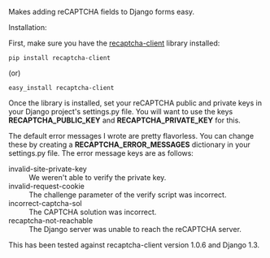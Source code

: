 Makes adding reCAPTCHA fields to Django forms easy.

Installation:

First, make sure you have the [recaptcha-client](http://pypi.python.org/pypi/recaptcha-client) library installed:

    pip install recaptcha-client

(or)

    easy_install recaptcha-client


Once the library is installed, set your reCAPTCHA public and private keys in your Django project's settings.py file.  You will want to use the keys **RECAPTCHA_PUBLIC_KEY** and **RECAPTCHA_PRIVATE_KEY** for this.

The default error messages I wrote are pretty flavorless.  You can change these by creating a **RECAPTCHA_ERROR_MESSAGES** dictionary in your settings.py file.  The error message keys are as follows:

<dl>
  <dt>invalid-site-private-key</dt>
  <dd>We weren't able to verify the private key.</dd>
  <dt>invalid-request-cookie</dt>
  <dd>The challenge parameter of the verify script was incorrect.</dd>
  <dt>incorrect-captcha-sol</dt>
  <dd>The CAPTCHA solution was incorrect.</dd>
  <dt>recaptcha-not-reachable</dt>
  <dd>The Django server was unable to reach the reCAPTCHA server.</dd>
</dl>

This has been tested against recaptcha-client version 1.0.6 and Django 1.3.
